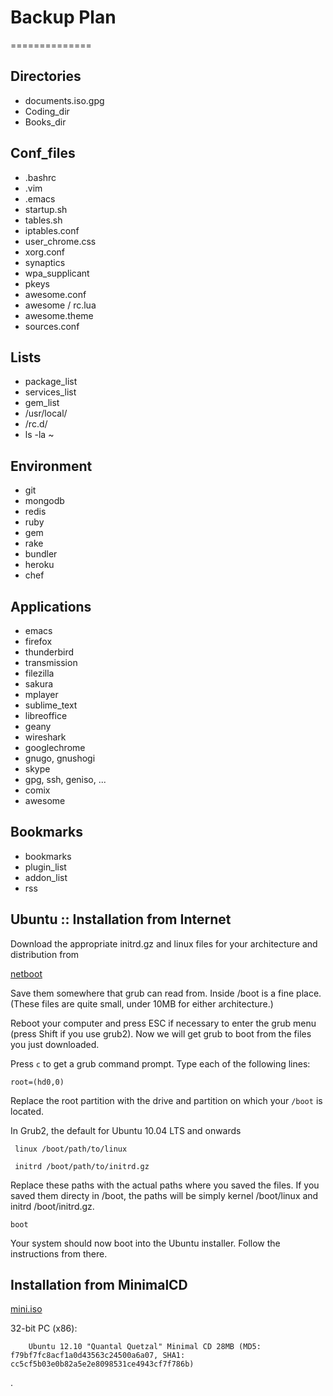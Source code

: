 ﻿
# Backup Plan
==============

## Directories

- documents.iso.gpg
- Coding_dir
- Books_dir

## Conf_files

- .bashrc
- .vim
- .emacs
- startup.sh
- tables.sh
- iptables.conf
- user_chrome.css
- xorg.conf
- synaptics
- wpa_supplicant
- pkeys
- awesome.conf
- awesome / rc.lua
- awesome.theme
- sources.conf

## Lists

- package_list
- services_list
- gem_list
- /usr/local/
- /rc.d/
- ls -la ~

## Environment

- git
- mongodb
- redis
- ruby
- gem
- rake
- bundler
- heroku
- chef

## Applications

- emacs
- firefox
- thunderbird
- transmission
- filezilla
- sakura
- mplayer
- sublime_text
- libreoffice
- geany
- wireshark
- googlechrome
- gnugo, gnushogi
- skype
- gpg, ssh, geniso, ...
- comix
- awesome

## Bookmarks

- bookmarks
- plugin_list
- addon_list
- rss

## Ubuntu :: Installation from Internet

Download the appropriate initrd.gz and linux files for your architecture and distribution from

[netboot](http://cdimage.ubuntu.com/netboot/)
    
Save them somewhere that grub can read from. Inside /boot is a fine place. (These files are quite small, under 10MB for either architecture.) 

Reboot your computer and press ESC if necessary to enter the grub menu (press Shift if you use grub2). Now we will get grub to boot from the files you just downloaded.

Press `c` to get a grub command prompt. Type each of the following lines: 

`root=(hd0,0)`

Replace the root partition with the drive and partition on which your `/boot` is located.

In Grub2, the default for Ubuntu 10.04 LTS and onwards

` linux /boot/path/to/linux`

` initrd /boot/path/to/initrd.gz`

Replace these paths with the actual paths where you saved the files. If you saved them directy in /boot, the paths will be simply kernel /boot/linux and initrd /boot/initrd.gz.

` boot `

Your system should now boot into the Ubuntu installer. Follow the instructions from there. 

## Installation from MinimalCD

[mini.iso](http://archive.ubuntu.com/ubuntu/dists/quantal/main/installer-i386/current/images/netboot/mini.iso)

32-bit PC (x86):

```
    Ubuntu 12.10 "Quantal Quetzal" Minimal CD 28MB (MD5: f79bf7fc8acf1a0d43563c24500a6a07, SHA1: cc5cf5b03e0b82a5e2e8098531ce4943cf7f786b) 
```

.
